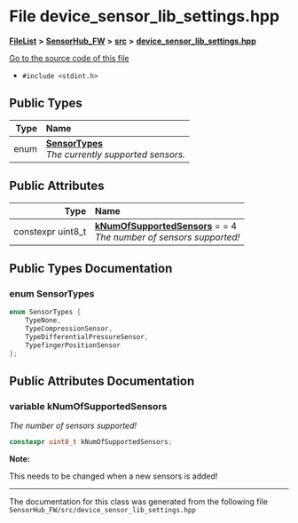 

# File device\_sensor\_lib\_settings.hpp



[**FileList**](files.md) **>** [**SensorHub\_FW**](dir_8a3376b0b822df0b6266211cee305325.md) **>** [**src**](dir_d67209f9e2b4e51eca02397244f6bfa8.md) **>** [**device\_sensor\_lib\_settings.hpp**](device__sensor__lib__settings_8hpp.md)

[Go to the source code of this file](device__sensor__lib__settings_8hpp_source.md)



* `#include <stdint.h>`

















## Public Types

| Type | Name |
| ---: | :--- |
| enum  | [**SensorTypes**](#enum-sensortypes)  <br>_The currently supported sensors._  |




## Public Attributes

| Type | Name |
| ---: | :--- |
|  constexpr uint8\_t | [**kNumOfSupportedSensors**](#variable-knumofsupportedsensors)   = = 4<br>_The number of sensors supported!_  |












































## Public Types Documentation




### enum SensorTypes 

```C++
enum SensorTypes {
    TypeNone,
    TypeCompressionSensor,
    TypeDifferentialPressureSensor,
    TypefingerPositionSensor
};
```



## Public Attributes Documentation




### variable kNumOfSupportedSensors 

_The number of sensors supported!_ 
```C++
constexpr uint8_t kNumOfSupportedSensors;
```





**Note:**

This needs to be changed when a new sensors is added! 





        

------------------------------
The documentation for this class was generated from the following file `SensorHub_FW/src/device_sensor_lib_settings.hpp`

